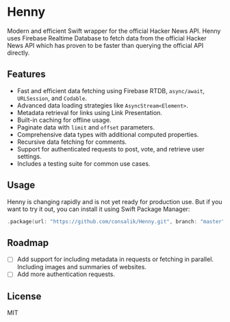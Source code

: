 # Henny

Modern and efficient Swift wrapper for the official Hacker News API.
Henny uses Firebase Realtime Database to fetch data from the official Hacker News API which has proven to be faster than querying the official API directly.

## Features

- Fast and efficient data fetching using Firebase RTDB, `async/await`, `URLSession`, and `Codable`.
- Advanced data loading strategies like `AsyncStream<Element>`.
- Metadata retrieval for links using Link Presentation.
- Built-in caching for offline usage.
- Paginate data with `limit` and `offset` parameters.
- Comprehensive data types with additional computed properties.
- Recursive data fetching for comments.
- Support for authenticated requests to post, vote, and retrieve user settings.
- Includes a testing suite for common use cases.

## Usage

Henny is changing rapidly and is not yet ready for production use.
But if you want to try it out, you can install it using Swift Package Manager:

```swift
.package(url: "https://github.com/consalik/Henny.git", branch: "master")
```

## Roadmap

- [ ] Add support for including metadata in requests or fetching in parallel. Including images and summaries of websites.
- [ ] Add more authentication requests.

## License

MIT
